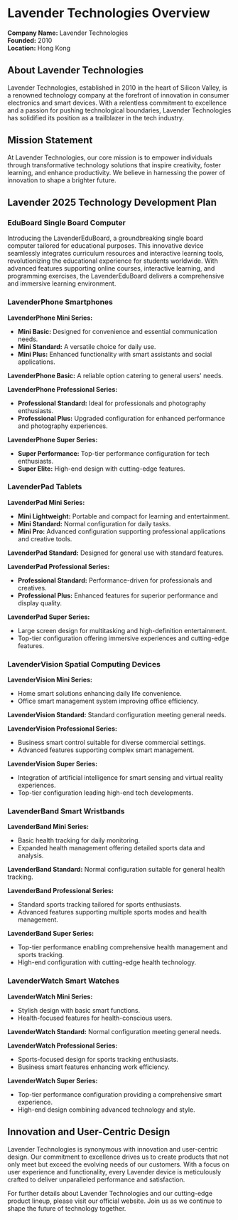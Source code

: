 # Lavender Technologies Overview

**Company Name:** Lavender Technologies  
**Founded:** 2010  
**Location:** Hong Kong

## About Lavender Technologies
Lavender Technologies, established in 2010 in the heart of Silicon Valley, is a renowned technology company at the forefront of innovation in consumer electronics and smart devices. With a relentless commitment to excellence and a passion for pushing technological boundaries, Lavender Technologies has solidified its position as a trailblazer in the tech industry.

## Mission Statement
At Lavender Technologies, our core mission is to empower individuals through transformative technology solutions that inspire creativity, foster learning, and enhance productivity. We believe in harnessing the power of innovation to shape a brighter future.

## Lavender 2025 Technology Development Plan

### EduBoard Single Board Computer
Introducing the LavenderEduBoard, a groundbreaking single board computer tailored for educational purposes. This innovative device seamlessly integrates curriculum resources and interactive learning tools, revolutionizing the educational experience for students worldwide. With advanced features supporting online courses, interactive learning, and programming exercises, the LavenderEduBoard delivers a comprehensive and immersive learning environment.

### LavenderPhone Smartphones
**LavenderPhone Mini Series:**
- **Mini Basic:** Designed for convenience and essential communication needs.
- **Mini Standard:** A versatile choice for daily use.
- **Mini Plus:** Enhanced functionality with smart assistants and social applications.

**LavenderPhone Basic:** A reliable option catering to general users' needs.

**LavenderPhone Professional Series:**
- **Professional Standard:** Ideal for professionals and photography enthusiasts.
- **Professional Plus:** Upgraded configuration for enhanced performance and photography experiences.

**LavenderPhone Super Series:**
- **Super Performance:** Top-tier performance configuration for tech enthusiasts.
- **Super Elite:** High-end design with cutting-edge features.

### LavenderPad Tablets
**LavenderPad Mini Series:**
- **Mini Lightweight:** Portable and compact for learning and entertainment.
- **Mini Standard:** Normal configuration for daily tasks.
- **Mini Pro:** Advanced configuration supporting professional applications and creative tools.

**LavenderPad Standard:** Designed for general use with standard features.

**LavenderPad Professional Series:**
- **Professional Standard:** Performance-driven for professionals and creatives.
- **Professional Plus:** Enhanced features for superior performance and display quality.

**LavenderPad Super Series:**
- Large screen design for multitasking and high-definition entertainment.
- Top-tier configuration offering immersive experiences and cutting-edge features.

### LavenderVision Spatial Computing Devices
**LavenderVision Mini Series:**
- Home smart solutions enhancing daily life convenience.
- Office smart management system improving office efficiency.

**LavenderVision Standard:** Standard configuration meeting general needs.

**LavenderVision Professional Series:**
- Business smart control suitable for diverse commercial settings.
- Advanced features supporting complex smart management.

**LavenderVision Super Series:**
- Integration of artificial intelligence for smart sensing and virtual reality experiences.
- Top-tier configuration leading high-end tech developments.

### LavenderBand Smart Wristbands
**LavenderBand Mini Series:**
- Basic health tracking for daily monitoring.
- Expanded health management offering detailed sports data and analysis.

**LavenderBand Standard:** Normal configuration suitable for general health tracking.

**LavenderBand Professional Series:**
- Standard sports tracking tailored for sports enthusiasts.
- Advanced features supporting multiple sports modes and health management.

**LavenderBand Super Series:**
- Top-tier performance enabling comprehensive health management and sports tracking.
- High-end configuration with cutting-edge health technology.

### LavenderWatch Smart Watches
**LavenderWatch Mini Series:**
- Stylish design with basic smart functions.
- Health-focused features for health-conscious users.

**LavenderWatch Standard:** Normal configuration meeting general needs.

**LavenderWatch Professional Series:**
- Sports-focused design for sports tracking enthusiasts.
- Business smart features enhancing work efficiency.

**LavenderWatch Super Series:**
- Top-tier performance configuration providing a comprehensive smart experience.
- High-end design combining advanced technology and style.

## Innovation and User-Centric Design
Lavender Technologies is synonymous with innovation and user-centric design. Our commitment to excellence drives us to create products that not only meet but exceed the evolving needs of our customers. With a focus on user experience and functionality, every Lavender device is meticulously crafted to deliver unparalleled performance and satisfaction.

For further details about Lavender Technologies and our cutting-edge product lineup, please visit our official website. Join us as we continue to shape the future of technology together.